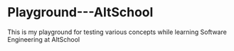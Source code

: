 # Playground---AltSchool

This is my playground for testing various concepts while learning Software Engineering at AltSchool
